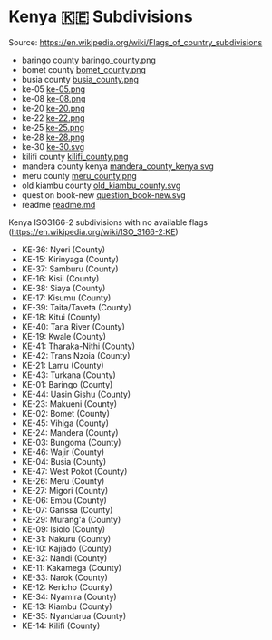 # Kenya 🇰🇪 Subdivisions

Source: https://en.wikipedia.org/wiki/Flags_of_country_subdivisions

* baringo county [baringo_county.png](https://github.com/amckenna41/iso3166-flag-icons/blob/main/iso3166-2-icons/KE/baringo_county.png)
* bomet county [bomet_county.png](https://github.com/amckenna41/iso3166-flag-icons/blob/main/iso3166-2-icons/KE/bomet_county.png)
* busia county [busia_county.png](https://github.com/amckenna41/iso3166-flag-icons/blob/main/iso3166-2-icons/KE/busia_county.png)
* ke-05 [ke-05.png](https://github.com/amckenna41/iso3166-flag-icons/blob/main/iso3166-2-icons/KE/ke-05.png)
* ke-08 [ke-08.png](https://github.com/amckenna41/iso3166-flag-icons/blob/main/iso3166-2-icons/KE/ke-08.png)
* ke-20 [ke-20.png](https://github.com/amckenna41/iso3166-flag-icons/blob/main/iso3166-2-icons/KE/ke-20.png)
* ke-22 [ke-22.png](https://github.com/amckenna41/iso3166-flag-icons/blob/main/iso3166-2-icons/KE/ke-22.png)
* ke-25 [ke-25.png](https://github.com/amckenna41/iso3166-flag-icons/blob/main/iso3166-2-icons/KE/ke-25.png)
* ke-28 [ke-28.png](https://github.com/amckenna41/iso3166-flag-icons/blob/main/iso3166-2-icons/KE/ke-28.png)
* ke-30 [ke-30.svg](https://github.com/amckenna41/iso3166-flag-icons/blob/main/iso3166-2-icons/KE/ke-30.svg)
* kilifi county [kilifi_county.png](https://github.com/amckenna41/iso3166-flag-icons/blob/main/iso3166-2-icons/KE/kilifi_county.png)
* mandera county kenya [mandera_county_kenya.svg](https://github.com/amckenna41/iso3166-flag-icons/blob/main/iso3166-2-icons/KE/mandera_county_kenya.svg)
* meru county [meru_county.png](https://github.com/amckenna41/iso3166-flag-icons/blob/main/iso3166-2-icons/KE/meru_county.png)
* old kiambu county [old_kiambu_county.svg](https://github.com/amckenna41/iso3166-flag-icons/blob/main/iso3166-2-icons/KE/old_kiambu_county.svg)
* question book-new [question_book-new.svg](https://github.com/amckenna41/iso3166-flag-icons/blob/main/iso3166-2-icons/KE/question_book-new.svg)
* readme [readme.md](https://github.com/amckenna41/iso3166-flag-icons/blob/main/iso3166-2-icons/KE/readme.md)

Kenya ISO3166-2 subdivisions with no available flags (https://en.wikipedia.org/wiki/ISO_3166-2:KE)

* KE-36: Nyeri (County)
* KE-15: Kirinyaga (County)
* KE-37: Samburu (County)
* KE-16: Kisii (County)
* KE-38: Siaya (County)
* KE-17: Kisumu (County)
* KE-39: Taita/Taveta (County)
* KE-18: Kitui (County)
* KE-40: Tana River (County)
* KE-19: Kwale (County)
* KE-41: Tharaka-Nithi (County)
* KE-42: Trans Nzoia (County)
* KE-21: Lamu (County)
* KE-43: Turkana (County)
* KE-01: Baringo (County)
* KE-44: Uasin Gishu (County)
* KE-23: Makueni (County)
* KE-02: Bomet (County)
* KE-45: Vihiga (County)
* KE-24: Mandera (County)
* KE-03: Bungoma (County)
* KE-46: Wajir (County)
* KE-04: Busia (County)
* KE-47: West Pokot (County)
* KE-26: Meru (County)
* KE-27: Migori (County)
* KE-06: Embu (County)
* KE-07: Garissa (County)
* KE-29: Murang'a (County)
* KE-09: Isiolo (County)
* KE-31: Nakuru (County)
* KE-10: Kajiado (County)
* KE-32: Nandi (County)
* KE-11: Kakamega (County)
* KE-33: Narok (County)
* KE-12: Kericho (County)
* KE-34: Nyamira (County)
* KE-13: Kiambu (County)
* KE-35: Nyandarua (County)
* KE-14: Kilifi (County)